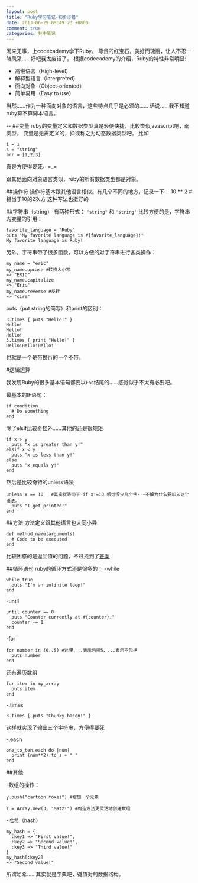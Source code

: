 ```yaml
---
layout: post
title: "Ruby学习笔记-初步涉猎"
date: 2013-06-29 09:49:23 +0800
comment: true
categories: 林中笔记
---
```


闲来无事，上codecademy学下Ruby。
尊贵的红宝石，美好而瑰丽，让人不忍一睹风采……好吧我太废话了。
根据codecademy的介绍，Ruby的特性非常明显:
- 高级语言（High-level）
- 解释型语言（Interpreted）
- 面向对象（Object-oriented）
- 简单易用（Easy to use）

当然……作为一种面向对象的语言，这些特点几乎是必须的……
话说……我不知道ruby算不算脚本语言。

--
##变量
ruby的变量定义和数据类型真是轻便快捷，比较类似javascript吧，弱类型。
变量是无需定义的，抑或称之为动态数据类型吧。
比如

	i = 1
	s = "string"
	arr = [1,2,3]
真是方便得要死。=_=

跟其他面向对象语言类似，ruby的所有数据类型都是对象。

##操作符
操作符基本跟其他语言相似。有几个不同的地方，记录一下：
10 ** 2  #相当于10的2次方 这种写法也挺好的

##字符串（string）
有两种形式： `"string"` 和 `'string'`
比较方便的是，字符串内变量的引用：

    favorite_language = "Ruby"
    puts "My favorite language is #{favorite_language}!"
    My favorite language is Ruby!

另外，字符串带了很多函数，可以方便的对字符串进行各类操作：

    my_name = "eric"
	my_name.upcase #转换大小写
	=> "ERIC"
	my_name.capitalize
	=> "Eric"
	my_name.reverse #反转
	=> "cire"

puts（put string的简写）和print的区别：

	3.times { puts "Hello!" }
	Hello!
	Hello!
	Hello!
	3.times { print "Hello!" }
	Hello!Hello!Hello!

也就是一个是带换行的一个不带。

#逻辑运算

我发现Ruby的很多基本语句都要以`End`结尾的……感觉似乎不太有必要吧。

最基本的IF语句：

	if condition
	  # Do something
	end

除了elsif比较奇怪外……其他的还是很规矩

	if x > y
	  puts "x is greater than y!"
	elsif x < y
	  puts "x is less than y!"
	else
	  puts "x equals y!"
	end

然后是比较奇特的unless语法

	unless x == 10   #其实就等同于 if x!=10 感觉没少几个字- -不解为什么要加入这个语法。
	  puts "I get printed!"
	end

##方法
方法定义跟其他语言也大同小异

	def method_name(arguments)
	  # Code to be executed
	end

比较困惑的是返回值的问题，不过找到了[答案](http://imshanks.com/ruby-methods-return-valu/)

##循环语句
ruby的循环方式还是很多的：
-while

	while true
	  puts "I'm an infinite loop!"
	end

-until

	until counter == 0
	  puts "Counter currently at #{counter}."
	  counter -= 1
	end

-for

	for number in (0..5) #这里，..表示包括5，...表示不包括
	  puts number
	end

还有遍历数组

	for item in my_array
	  puts item
	end

-.times

	3.times { puts "Chunky bacon!" }

这样就实现了输出三个字符串，方便得要死

-.each

	one_to_ten.each do |num|
	  print (num**2).to_s + " "
	end

##其他

-数组的操作：

	y.push("cartoon foxes") #增加一个元素

	z = Array.new(3, "Matz!") #构造方法更灵活地创建数组

-哈希（hash）

	my_hash = {
	  :key1 => "First value!",
	  :key2 => "Second value!",
	  :key3 => "Third value!"
	}
	my_hash[:key2]
	=> "Second value!"

所谓哈希……其实就是字典吧，键值对的数据结构。

